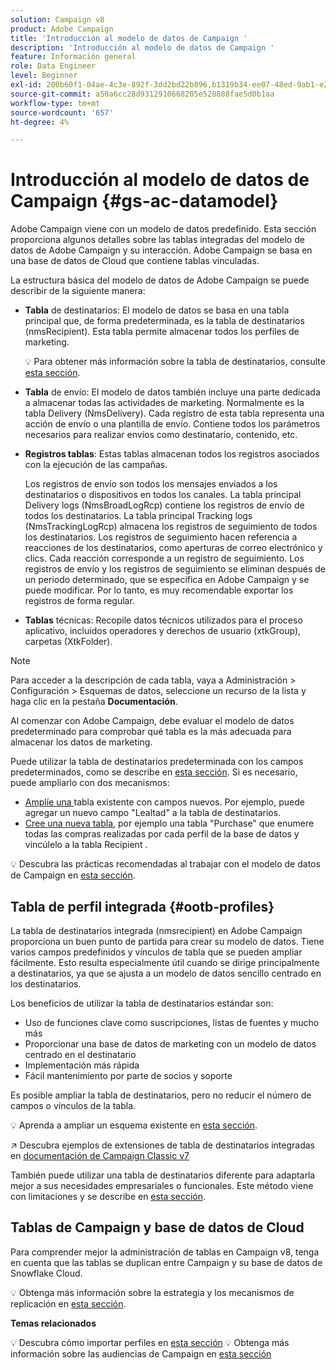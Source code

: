 ```yaml
---
solution: Campaign v8
product: Adobe Campaign
title: 'Introducción al modelo de datos de Campaign '
description: 'Introducción al modelo de datos de Campaign '
feature: Información general
role: Data Engineer
level: Beginner
exl-id: 200b60f1-04ae-4c3e-892f-3dd2bd22b896,b1319b34-ee07-48ed-9ab1-e2d12d3d99f8
source-git-commit: a50a6cc28d9312910668205e528888fae5d0b1aa
workflow-type: tm+mt
source-wordcount: '657'
ht-degree: 4%

---
```


# Introducción al modelo de datos de Campaign {#gs-ac-datamodel}

Adobe Campaign viene con un modelo de datos predefinido. Esta sección proporciona algunos detalles sobre las tablas integradas del modelo de datos de Adobe Campaign y su interacción. Adobe Campaign se basa en una base de datos de Cloud que contiene tablas vinculadas.

La estructura básica del modelo de datos de Adobe Campaign se puede describir de la siguiente manera:

* **Tabla** de destinatarios: El modelo de datos se basa en una tabla principal que, de forma predeterminada, es la tabla de destinatarios (nmsRecipient). Esta tabla permite almacenar todos los perfiles de marketing.

   :bulb: Para obtener más información sobre la tabla de destinatarios, consulte [esta sección](#ootb-profiles).

* **Tabla** de envío: El modelo de datos también incluye una parte dedicada a almacenar todas las actividades de marketing. Normalmente es la tabla Delivery (NmsDelivery). Cada registro de esta tabla representa una acción de envío o una plantilla de envío. Contiene todos los parámetros necesarios para realizar envíos como destinatario, contenido, etc.

* **Registros tablas**: Estas tablas almacenan todos los registros asociados con la ejecución de las campañas.

   Los registros de envío son todos los mensajes enviados a los destinatarios o dispositivos en todos los canales. La tabla principal Delivery logs (NmsBroadLogRcp) contiene los registros de envío de todos los destinatarios.
La tabla principal Tracking logs (NmsTrackingLogRcp) almacena los registros de seguimiento de todos los destinatarios. Los registros de seguimiento hacen referencia a reacciones de los destinatarios, como aperturas de correo electrónico y clics. Cada reacción corresponde a un registro de seguimiento.
Los registros de envío y los registros de seguimiento se eliminan después de un periodo determinado, que se especifica en Adobe Campaign y se puede modificar. Por lo tanto, es muy recomendable exportar los registros de forma regular.

* **Tablas** técnicas: Recopile datos técnicos utilizados para el proceso aplicativo, incluidos operadores y derechos de usuario (xtkGroup), carpetas (XtkFolder).

>[!NOTE]
>
>Para acceder a la descripción de cada tabla, vaya a Administración > Configuración > Esquemas de datos, seleccione un recurso de la lista y haga clic en la pestaña **Documentación**.

Al comenzar con Adobe Campaign, debe evaluar el modelo de datos predeterminado para comprobar qué tabla es la más adecuada para almacenar los datos de marketing.

Puede utilizar la tabla de destinatarios predeterminada con los campos predeterminados, como se describe en [esta sección](#ootb-profiles). Si es necesario, puede ampliarlo con dos mecanismos:

* [Amplíe una ](extend-schema.md) tabla existente con campos nuevos. Por ejemplo, puede agregar un nuevo campo &quot;Lealtad&quot; a la tabla de destinatarios.
* [Cree una nueva tabla](create-schema.md), por ejemplo una tabla &quot;Purchase&quot; que enumere todas las compras realizadas por cada perfil de la base de datos y vincúlelo a la tabla Recipient .

:bulb: Descubra las prácticas recomendadas al trabajar con el modelo de datos de Campaign en [esta sección](datamodel-best-practices.md).

## Tabla de perfil integrada {#ootb-profiles}

La tabla de destinatarios integrada (nmsrecipient) en Adobe Campaign proporciona un buen punto de partida para crear su modelo de datos. Tiene varios campos predefinidos y vínculos de tabla que se pueden ampliar fácilmente. Esto resulta especialmente útil cuando se dirige principalmente a destinatarios, ya que se ajusta a un modelo de datos sencillo centrado en los destinatarios.

Los beneficios de utilizar la tabla de destinatarios estándar son:

* Uso de funciones clave como suscripciones, listas de fuentes y mucho más
* Proporcionar una base de datos de marketing con un modelo de datos centrado en el destinatario
* Implementación más rápida
* Fácil mantenimiento por parte de socios y soporte

Es posible ampliar la tabla de destinatarios, pero no reducir el número de campos o vínculos de la tabla.

:bulb: Aprenda a ampliar un esquema existente en [esta sección](extend-schema.md).

:arrow_upper_right: Descubra ejemplos de extensiones de tabla de destinatarios integradas en [documentación de Campaign Classic v7](https://experienceleague.adobe.com/docs/campaign-classic/using/configuring-campaign-classic/editing-schemas/examples-of-schemas-edition.html?lang=en#extending-a-table)

También puede utilizar una tabla de destinatarios diferente para adaptarla mejor a sus necesidades empresariales o funcionales. Este método viene con limitaciones y se describe en [esta sección](custom-recipient.md).

## Tablas de Campaign y base de datos de Cloud

Para comprender mejor la administración de tablas en Campaign v8, tenga en cuenta que las tablas se duplican entre Campaign y su base de datos de Snowflake Cloud.

:bulb: Obtenga más información sobre la estrategia y los mecanismos de replicación en [esta sección](../config/replication.md).

**Temas relacionados**

:bulb: Descubra cómo importar perfiles en [esta sección](../start/import.md)
:bulb: Obtenga más información sobre las audiencias de Campaign en [esta sección](../start/audiences.md)
